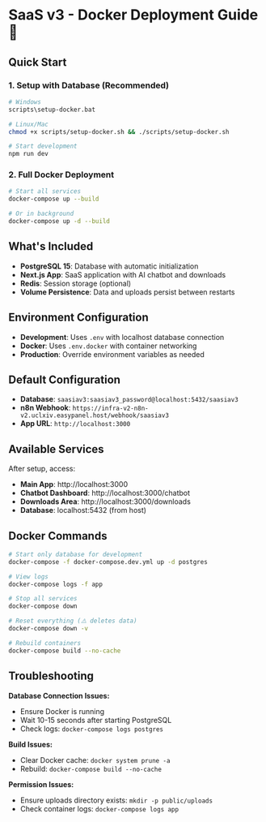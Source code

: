 # SaaS v3 - Docker Deployment Guide 🐳

## Quick Start

### 1. Setup with Database (Recommended)
```bash
# Windows
scripts\setup-docker.bat

# Linux/Mac
chmod +x scripts/setup-docker.sh && ./scripts/setup-docker.sh

# Start development
npm run dev
```

### 2. Full Docker Deployment
```bash
# Start all services
docker-compose up --build

# Or in background
docker-compose up -d --build
```

## What's Included

- **PostgreSQL 15**: Database with automatic initialization
- **Next.js App**: SaaS application with AI chatbot and downloads
- **Redis**: Session storage (optional)
- **Volume Persistence**: Data and uploads persist between restarts

## Environment Configuration

- **Development**: Uses `.env` with localhost database connection
- **Docker**: Uses `.env.docker` with container networking
- **Production**: Override environment variables as needed

## Default Configuration

- **Database**: `saasiav3:saasiav3_password@localhost:5432/saasiav3`
- **n8n Webhook**: `https://infra-v2-n8n-v2.uclxiv.easypanel.host/webhook/saasiav3`
- **App URL**: `http://localhost:3000`

## Available Services

After setup, access:
- **Main App**: http://localhost:3000
- **Chatbot Dashboard**: http://localhost:3000/chatbot
- **Downloads Area**: http://localhost:3000/downloads
- **Database**: localhost:5432 (from host)

## Docker Commands

```bash
# Start only database for development
docker-compose -f docker-compose.dev.yml up -d postgres

# View logs
docker-compose logs -f app

# Stop all services
docker-compose down

# Reset everything (⚠️ deletes data)
docker-compose down -v

# Rebuild containers
docker-compose build --no-cache
```

## Troubleshooting

**Database Connection Issues:**
- Ensure Docker is running
- Wait 10-15 seconds after starting PostgreSQL
- Check logs: `docker-compose logs postgres`

**Build Issues:**
- Clear Docker cache: `docker system prune -a`
- Rebuild: `docker-compose build --no-cache`

**Permission Issues:**
- Ensure uploads directory exists: `mkdir -p public/uploads`
- Check container logs: `docker-compose logs app`